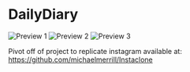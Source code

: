 # DailyDiary

![Preview 1](https://raw.githubusercontent.com/swillsea/DailyDiary/3d3f0c03a860f092114993a2d3ee4aac7aa600b6/Demo/Image%201.png)
![Preview 2](https://raw.githubusercontent.com/swillsea/DailyDiary/3d3f0c03a860f092114993a2d3ee4aac7aa600b6/Demo/Image%202.png)
![Preview 3](https://raw.githubusercontent.com/swillsea/DailyDiary/3d3f0c03a860f092114993a2d3ee4aac7aa600b6/Demo/Image%203.png)

Pivot off of project to replicate instagram available at: https://github.com/michaelmerrill/Instaclone
